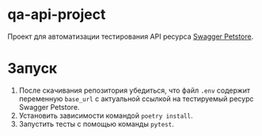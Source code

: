 # qa-api-project
Проект для автоматизации тестирования API ресурса [Swagger Petstore](https://petstore.swagger.io/).

# Запуск
1. После скачивания репозитория убедиться, что файл `.env` содержит переменную `base_url` с актуальной ссылкой на тестируемый ресурс Swagger Petstore. 
2. Установить зависимости командой `poetry install`.
3. Запустить тесты с помощью команды `pytest`.
